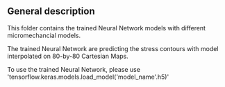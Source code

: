 ## General description

This folder contains the trained Neural Network models with different micromechancial models.

The trained Neural Network are predicting the stress contours with model interpolated on 80-by-80 Cartesian Maps.

To use the trained Neural Network, please use 'tensorflow.keras.models.load_model('model_name'.h5)'
